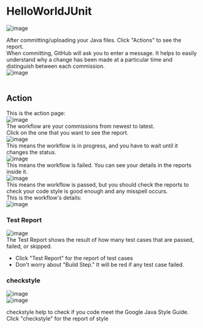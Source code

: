# HelloWorldJUnit
![image](https://user-images.githubusercontent.com/54456351/119812273-d3a65100-be9c-11eb-9c53-326b5fc460c3.png)

After committing/uploading your Java files. Click "Actions" to see the report. \
When committing, GitHub will ask you to enter a message. It helps to easily understand why a change has been made at a particular time and distinguish between each commission.\
![image](https://user-images.githubusercontent.com/54456351/119812799-66df8680-be9d-11eb-8fec-24645619be13.png)
<br />
<br />


## Action
This is the action page:\
![image](https://user-images.githubusercontent.com/54456351/119814197-fc2f4a80-be9e-11eb-86ad-00f6c5b5d238.png) <br />
The workflow are your commissions from newest to latest. \
Click on the one that you want to see the report.\
![image](https://user-images.githubusercontent.com/54456351/119813577-51b72780-be9e-11eb-8449-c84e2850f125.png) <br />
This means the workflow is in progress, and you have to wait until it changes the status.\
![image](https://user-images.githubusercontent.com/54456351/119813655-65628e00-be9e-11eb-8c27-8b42a9e71304.png) <br />
This means the workflow is failed. You can see your details in the reports inside it.\
![image](https://user-images.githubusercontent.com/54456351/119813818-95119600-be9e-11eb-82e5-d247541062cb.png) <br />
This means the workflow is passed, but you should check the reports to check your code style is good enough and any misspell occurs.\
This is the workflow's details:\
![image](https://user-images.githubusercontent.com/54456351/119811221-b7ee7b00-be9b-11eb-933a-05b0733ba569.png) <br />


### Test Report
![image](https://user-images.githubusercontent.com/54456351/119812525-15cf9280-be9d-11eb-8125-f24d61ebd43b.png) <br />
The Test Report shows the result of how many test cases that are passed, failed, or skipped.
- Click "Test Report" for the report of test cases
- Don't worry about "Build Step." It will be red if any test case failed.


### checkstyle
![image](https://user-images.githubusercontent.com/54456351/119812559-1ec06400-be9d-11eb-907d-e1b71a97a447.png) <br />
![image](https://user-images.githubusercontent.com/54456351/119814435-3f89b900-be9f-11eb-8578-2272566be21c.png) <br />

checkstyle help to check if you code meet the Google Java Style Guide.
Click "checkstyle" for the report of style

